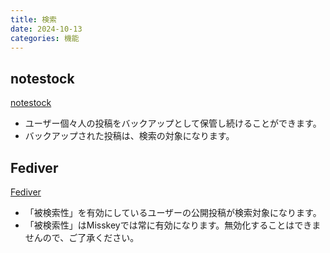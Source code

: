 ```yaml
---
title: 検索
date: 2024-10-13
categories: 機能
---
```


## notestock

[notestock](https://notestock.osa-p.net)

- ユーザー個々人の投稿をバックアップとして保管し続けることができます。
- バックアップされた投稿は、検索の対象になります。

## Fediver

[Fediver](https://f.chomechome.jp)

- 「被検索性」を有効にしているユーザーの公開投稿が検索対象になります。
- 「被検索性」はMisskeyでは常に有効になります。無効化することはできませんので、ご了承ください。
